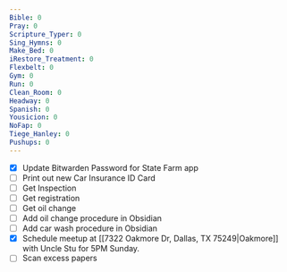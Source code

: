 ```yaml
---
Bible: 0
Pray: 0
Scripture_Typer: 0
Sing_Hymns: 0
Make_Bed: 0
iRestore_Treatment: 0
Flexbelt: 0
Gym: 0
Run: 0
Clean_Room: 0
Headway: 0
Spanish: 0
Yousicion: 0
NoFap: 0
Tiege_Hanley: 0
Pushups: 0
---
```


- [x] Update Bitwarden Password for State Farm app
- [ ] Print out new Car Insurance ID Card
- [ ] Get Inspection
- [ ] Get registration
- [ ] Get oil change
- [ ] Add oil change procedure in Obsidian
- [ ] Add car wash procedure in Obsidian
- [x] Schedule meetup at [[7322 Oakmore Dr, Dallas, TX 75249|Oakmore]] with Uncle Stu for 5PM Sunday.
- [ ] Scan excess papers